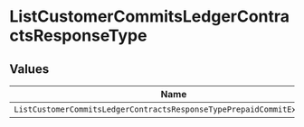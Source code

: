 # ListCustomerCommitsLedgerContractsResponseType


## Values

| Name                                                                    | Value                                                                   |
| ----------------------------------------------------------------------- | ----------------------------------------------------------------------- |
| `ListCustomerCommitsLedgerContractsResponseTypePrepaidCommitExpiration` | PREPAID_COMMIT_EXPIRATION                                               |